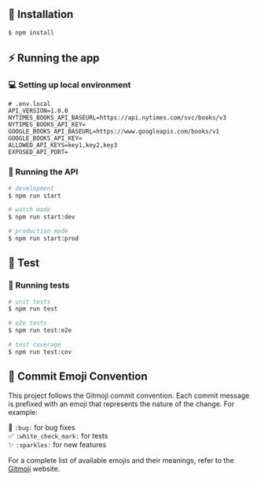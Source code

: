 ## 🎉 Installation

```bash
$ npm install
```

## ⚡ Running the app

### 💻 Setting up local environment

```dotenv
# .env.local
API_VERSION=1.0.0
NYTIMES_BOOKS_API_BASEURL=https://api.nytimes.com/svc/books/v3
NYTIMES_BOOKS_API_KEY=
GOOGLE_BOOKS_API_BASEURL=https://www.googleapis.com/books/v1
GOOGLE_BOOKS_API_KEY=
ALLOWED_API_KEYS=key1,key2,key3
EXPOSED_API_PORT=

```

### 🚀 Running the API

```bash
# development
$ npm run start

# watch mode
$ npm run start:dev

# production mode
$ npm run start:prod
```

## 🧪 Test

### 🧬 Running tests
```bash
# unit tests
$ npm run test

# e2e tests
$ npm run test:e2e

# test coverage
$ npm run test:cov
```

## 📝 Commit Emoji Convention
This project follows the Gitmoji commit convention. Each commit message is prefixed with an emoji that represents the nature of the change. For example:

🐛 `:bug:` for bug fixes\
✅ `:white_check_mark:` for tests\
✨ `:sparkles:` for new features

For a complete list of available emojis and their meanings, refer to the [Gitmoji](https://gitmoji.dev/) website.
